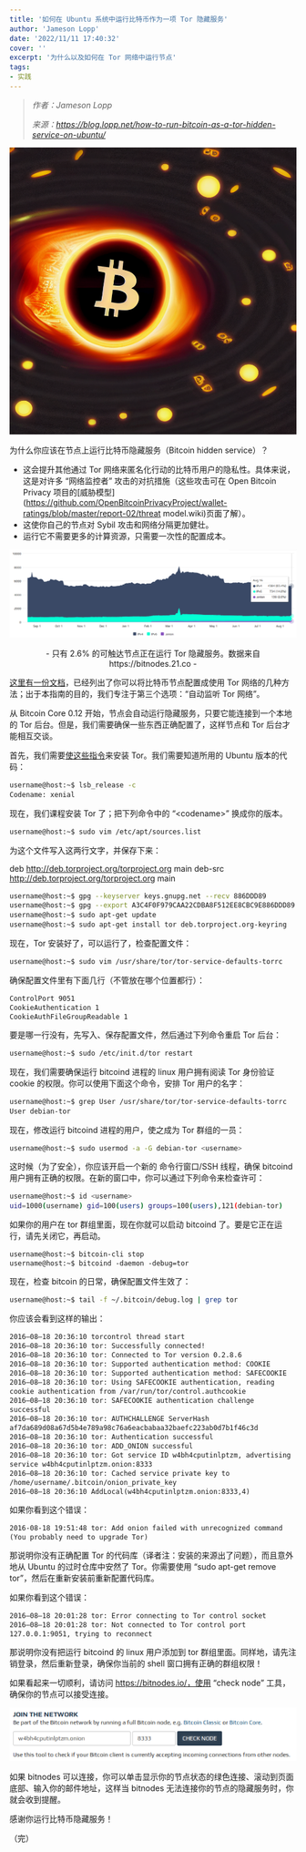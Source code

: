 ```yaml
---
title: '如何在 Ubuntu 系统中运行比特币作为一项 Tor 隐藏服务'
author: 'Jameson Lopp'
date: '2022/11/11 17:40:32'
cover: ''
excerpt: '为什么以及如何在 Tor 网络中运行节点'
tags:
- 实践
---
```



> *作者：Jameson Lopp*
> 
> *来源：<https://blog.lopp.net/how-to-run-bitcoin-as-a-tor-hidden-service-on-ubuntu/>*



![How to Run Bitcoin as a Tor Hidden Service on Ubuntu](../images/how-to-run-bitcoin-as-a-tor-hidden-service-on-ubuntu/ck-hole.png)

为什么你应该在节点上运行比特币隐藏服务（Bitcoin hidden service）？

- 这会提升其他通过 Tor 网络来匿名化行动的比特币用户的隐私性。具体来说，这是对许多 “网络监控者” 攻击的对抗措施（这些攻击可在 Open Bitcoin Privacy 项目的[威胁模型](https://github.com/OpenBitcoinPrivacyProject/wallet-ratings/blob/master/report-02/threat model.wiki)页面了解）。
- 这使你自己的节点对 Sybil 攻击和网络分隔更加健壮。
- 运行它不需要更多的计算资源，只需要一次性的配置成本。

![img](../images/how-to-run-bitcoin-as-a-tor-hidden-service-on-ubuntu/xbxlRvg.png)

<p style="text-align:center">- 只有 2.6% 的可触达节点正在运行 Tor 隐藏服务。数据来自 https://bitnodes.21.co -</p>


[这里有一份文档](https://github.com/bitcoin/bitcoin/blob/master/doc/tor.md)，已经列出了你可以将比特币节点配置成使用 Tor 网络的几种方法；出于本指南的目的，我们专注于第三个选项：“自动监听 Tor 网络”。

从 Bitcoin Core 0.12 开始，节点会自动运行隐藏服务，只要它能连接到一个本地的 Tor 后台。但是，我们需要确保一些东西正确配置了，这样节点和 Tor 后台才能相互交谈。

首先，我们需要[使这些指令](https://www.torproject.org/docs/debian.html.en)来安装 Tor。我们需要知道所用的 Ubuntu 版本的代码：

```bash
username@host:~$ lsb_release -c
Codename: xenial
```

现在，我们课程安装 Tor 了；把下列命令中的 “\<codename>” 换成你的版本。

```sh
username@host:~$ sudo vim /etc/apt/sources.list
```

为这个文件写入这两行文字，并保存下来：

deb http://deb.torproject.org/torproject.org <codename> main
deb-src http://deb.torproject.org/torproject.org <codename> main

```sh
username@host:~$ gpg --keyserver keys.gnupg.net --recv 886DDD89
username@host:~$ gpg --export A3C4F0F979CAA22CDBA8F512EE8CBC9E886DDD89 | sudo apt-key add -
username@host:~$ sudo apt-get update
username@host:~$ sudo apt-get install tor deb.torproject.org-keyring
```

现在，Tor 安装好了，可以运行了，检查配置文件：

```sh
username@host:~$ sudo vim /usr/share/tor/tor-service-defaults-torrc
```

确保配置文件里有下面几行（不管放在哪个位置都行）：

```
ControlPort 9051
CookieAuthentication 1
CookieAuthFileGroupReadable 1
```

要是哪一行没有，先写入、保存配置文件，然后通过下列命令重启 Tor 后台：

```sh
username@host:~$ sudo /etc/init.d/tor restart
```

现在，我们需要确保运行 bitcoind 进程的 linux 用户拥有阅读 Tor 身份验证 cookie 的权限。你可以使用下面这个命令，安排 Tor 用户的名字：

```sh
username@host:~$ grep User /usr/share/tor/tor-service-defaults-torrc
User debian-tor
```

现在，修改运行 bitcoind 进程的用户，使之成为 Tor 群组的一员：

```sh
username@host:~$ sudo usermod -a -G debian-tor <username>
```

这时候（为了安全），你应该开启一个新的 命令行窗口/SSH 线程，确保 bitcoind 用户拥有正确的权限。在新的窗口中，你可以通过下列命令来检查许可：

```sh
username@host:~$ id <username>
uid=1000(username) gid=100(users) groups=100(users),121(debian-tor)
```

如果你的用户在 tor 群组里面，现在你就可以启动 bitcoind 了。要是它正在运行，请先关闭它，再启动。

```
username@host:~$ bitcoin-cli stop
username@host:~$ bitcoind -daemon -debug=tor
```

现在，检查 bitcoin 的日常，确保配置文件生效了：

```sh
username@host:~$ tail -f ~/.bitcoin/debug.log | grep tor
```

你应该会看到这样的输出：

```
2016–08–18 20:36:10 torcontrol thread start
2016–08–18 20:36:10 tor: Successfully connected!
2016–08–18 20:36:10 tor: Connected to Tor version 0.2.8.6
2016–08–18 20:36:10 tor: Supported authentication method: COOKIE
2016–08–18 20:36:10 tor: Supported authentication method: SAFECOOKIE
2016–08–18 20:36:10 tor: Using SAFECOOKIE authentication, reading cookie authentication from /var/run/tor/control.authcookie
2016–08–18 20:36:10 tor: SAFECOOKIE authentication challenge successful
2016–08–18 20:36:10 tor: AUTHCHALLENGE ServerHash af7da689d08a67d5b4e789a98c76a6eacbabaa32baefc223ab0d7b1f46c3d
2016–08–18 20:36:10 tor: Authentication successful
2016–08–18 20:36:10 tor: ADD_ONION successful
2016–08–18 20:36:10 tor: Got service ID w4bh4cputinlptzm, advertising service w4bh4cputinlptzm.onion:8333
2016–08–18 20:36:10 tor: Cached service private key to /home/username/.bitcoin/onion_private_key
2016–08–18 20:36:10 AddLocal(w4bh4cputinlptzm.onion:8333,4)
```

如果你看到这个错误：

```
2016-08-18 19:51:48 tor: Add onion failed with unrecognized command (You probably need to upgrade Tor)
```

那说明你没有正确配置 Tor 的代码库（译者注：安装的来源出了问题），而且意外地从 Ubuntu 的过时仓库中安然了 Tor。你需要使用 “sudo apt-get remove tor”，然后在重新安装前重新配置代码库。

如果你看到这个错误：

```
2016–08–18 20:01:28 tor: Error connecting to Tor control socket
2016–08–18 20:01:28 tor: Not connected to Tor control port 127.0.0.1:9051, trying to reconnect
```

那说明你没有把运行 bitcoind 的 linux 用户添加到 tor 群组里面。同样地，请先注销登录，然后重新登录，确保你当前的 shell 窗口拥有正确的群组权限！

如果看起来一切顺利，请访问 https://bitnodes.io/，使用 “check node” 工具，确保你的节点可以接受连接。

![img](../images/how-to-run-bitcoin-as-a-tor-hidden-service-on-ubuntu/t-1Io5w.png)

如果 bitnodes 可以连接，你可以单击显示你的节点状态的绿色连接、滚动到页面底部、输入你的邮件地址，这样当 bitnodes 无法连接你的节点的隐藏服务时，你就会收到提醒。

感谢你运行比特币隐藏服务！

（完）